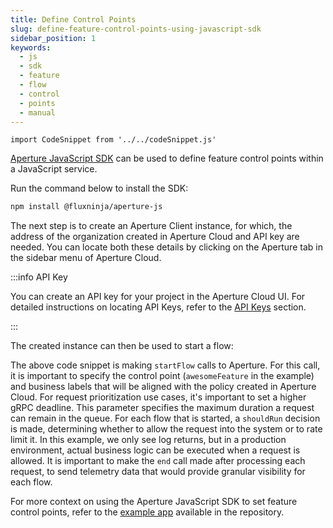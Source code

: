 ```yaml
---
title: Define Control Points
slug: define-feature-control-points-using-javascript-sdk
sidebar_position: 1
keywords:
  - js
  - sdk
  - feature
  - flow
  - control
  - points
  - manual
---
```


```mdx-code-block
import CodeSnippet from '../../codeSnippet.js'
```

[Aperture JavaScript SDK](https://www.npmjs.com/package/@fluxninja/aperture-js)
can be used to define feature control points within a JavaScript service.

Run the command below to install the SDK:

```bash
npm install @fluxninja/aperture-js
```

The next step is to create an Aperture Client instance, for which, the address
of the organization created in Aperture Cloud and API key are needed. You can
locate both these details by clicking on the Aperture tab in the sidebar menu of
Aperture Cloud.

:::info API Key

You can create an API key for your project in the Aperture Cloud UI. For
detailed instructions on locating API Keys, refer to the [API Keys][api-keys]
section.

:::

<CodeSnippet lang="ts" snippetName="clientConstructor" />

The created instance can then be used to start a flow:

<CodeSnippet
    lang="ts"
    snippetName="handleRequestRateLimit"
 />

The above code snippet is making `startFlow` calls to Aperture. For this call,
it is important to specify the control point (`awesomeFeature` in the example)
and business labels that will be aligned with the policy created in Aperture
Cloud. For request prioritization use cases, it's important to set a higher gRPC
deadline. This parameter specifies the maximum duration a request can remain in
the queue. For each flow that is started, a `shouldRun` decision is made,
determining whether to allow the request into the system or to rate limit it. In
this example, we only see log returns, but in a production environment, actual
business logic can be executed when a request is allowed. It is important to
make the `end` call made after processing each request, to send telemetry data
that would provide granular visibility for each flow.

For more context on using the Aperture JavaScript SDK to set feature control
points, refer to the [example app][example] available in the repository.

[example]: https://github.com/fluxninja/aperture-js/tree/main/example
[api-keys]: /reference/cloud-ui/api-keys.md
